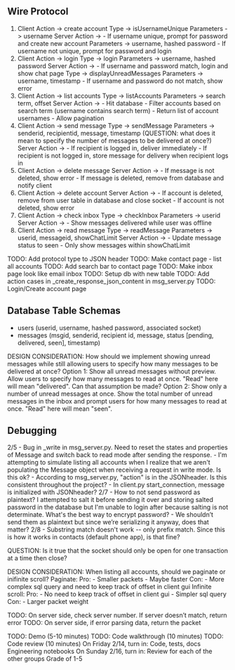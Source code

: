 ## Wire Protocol
1. Client Action -> create account
    Type -> isUsernameUnique
    Parameters -> username
    Server Action ->
        - If username unique, prompt for password and create new account
            Parameters -> username, hashed password
        - If username not unique, prompt for password and login
2. Client Action -> login
    Type -> login
    Parameters -> username, hashed password
    Server Action ->
        - If username and password match, login and show chat page
            Type -> displayUnreadMessages
            Parameters -> username, timestamp
        - If username and password do not match, show error
3. Client Action -> list accounts
    Type -> listAccounts
    Parameters -> search term, offset
    Server Action ->
        - Hit database
        - Filter accounts based on search term (username contains search term)
        - Return list of account usernames
        - Allow pagination
4. Client Action -> send message
    Type -> sendMessage
    Parameters -> senderid, recipientid, message, timestamp
    (QUESTION: what does it mean to specify the number of messages to be delivered at once?)
    Server Action ->
        - If recipient is logged in, deliver immediately
        - If recipient is not logged in, store message for delivery when recipient logs in
5. Client Action -> delete message
    Server Action ->
        - If message is not deleted, show error
        - If message is deleted, remove from database and notify client
6. Client Action -> delete account
    Server Action ->
        - If account is deleted, remove from user table in database and close socket
        - If account is not deleted, show error
7. Client Action -> check inbox
    Type -> checkInbox
    Parameters -> userid
    Server Action ->
        - Show messages delivered while user was offline
8. Client Action -> read message
    Type -> readMessage
    Parameters -> userid, messageid, showChatLimit
    Server Action ->
        - Update message status to seen
        - Only show messages within showChatLimit

TODO: Add protocol type to JSON header
TODO: Make contact page - list all accounts
TODO: Add search bar to contact page
TODO: Make inbox page look like email inbox
TODO: Setup db with new table
TODO: Add action cases in _create_response_json_content in msg_server.py
TODO: Login/Create account page

## Database Table Schemas
- users (userid, username, hashed password, associated socket)
- messages (msgid, senderid, recipient id, message, status [pending, delivered, seen], timestamp)

DESIGN CONSIDERATION: How should we implement showing unread messages while still allowing users to specify how many messages to be delivered at once?
Option 1: Show all unread messages without preview. Allow users to specify how many messages to read at once. "Read" here will mean "delivered". Can that assumption be made?
Option 2: Show only a number of unread messages at once. Show the total number of unread messages in the inbox and prompt users for how many messages to read at once. "Read" here will mean "seen".

## Debugging
2/5
    - Bug in _write in msg_server.py. Need to reset the states and properties of Message and switch back to read mode after sending the response.
    - I'm attempting to simulate listing all accounts when I realize that we aren't populating the Message object when receiving a request in write mode. Is this ok?
    - According to msg_server.py, "action" is in the JSONheader. Is this consistent throughout the project?
    - In client.py start_connection, message is initialized with JSONheader?
2/7
    - How to not send password as plaintext? I attempted to salt it before sending it over and storing salted password in the database but I'm unable to login after because salting is not determinate. What's the best way to encrypt password?
    - We shouldn’t send them as plaintext but since we’re serializing it anyway, does that matter?
2/8
    - Substring match doesn't work -- only prefix match. Since this is how it works in contacts (default phone app), is that fine?

QUESTION: Is it true that the socket should only be open for one transaction at a time then close?

DESIGN CONSIDERATION: When listing all accounts, should we paginate or inifinite scroll?
Paginate:
    Pro:
        - Smaller packets
        - Maybe faster
    Con:
        - More complex sql query and need to keep track of offset in client gui
Infinite scroll:
    Pro:
        - No need to keep track of offset in client gui
        - Simpler sql query
    Con:
        - Larger packet weight

TODO: On server side, check server number. If server doesn’t match, return error
TODO: On server side, if error parsing data, return the packet

TODO: Demo (5-10 minutes)
TODO: Code walkthrough (10 minutes)
TODO: Code review (10 minutes)
    On Friday 2/14, turn in:
        Code, tests, docs
        Engineering notebooks
    On Sunday 2/16, turn in:
        Review for each of the other groups
        Grade of 1-5